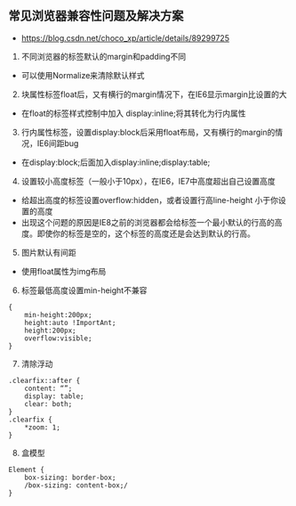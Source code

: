 ## 常见浏览器兼容性问题及解决方案
- https://blog.csdn.net/choco_xp/article/details/89299725

1. 不同浏览器的标签默认的margin和padding不同
- 可以使用Normalize来清除默认样式

2. 块属性标签float后，又有横行的margin情况下，在IE6显示margin比设置的大
- 在float的标签样式控制中加入 display:inline;将其转化为行内属性

3. 行内属性标签，设置display:block后采用float布局，又有横行的margin的情况，IE6间距bug
- 在display:block;后面加入display:inline;display:table;

4. 设置较小高度标签（一般小于10px），在IE6，IE7中高度超出自己设置高度
- 给超出高度的标签设置overflow:hidden，或者设置行高line-height 小于你设置的高度
- 出现这个问题的原因是IE8之前的浏览器都会给标签一个最小默认的行高的高度。即使你的标签是空的，这个标签的高度还是会达到默认的行高。

5. 图片默认有间距
- 使用float属性为img布局

6. 标签最低高度设置min-height不兼容
```
{
    min-height:200px;
    height:auto !ImportAnt;
    height:200px;
    overflow:visible;
}
```

7. 清除浮动
```
.clearfix::after {
    content: “”;
    display: table;
    clear: both;
}
.clearfix {
    *zoom: 1;
}
```

8. 盒模型
```
Element {
    box-sizing: border-box;
    /box-sizing: content-box;/
}
```